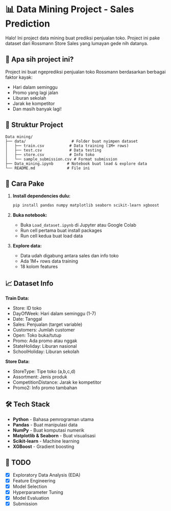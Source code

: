 # 📊 Data Mining Project - Sales Prediction

Halo! Ini project data mining buat prediksi penjualan toko. Project ini pake dataset dari Rossmann Store Sales yang lumayan gede nih datanya.

## 🎯 Apa sih project ini?

Project ini buat ngeprediksi penjualan toko Rossmann berdasarkan berbagai faktor kayak:
- Hari dalam seminggu
- Promo yang lagi jalan
- Liburan sekolah
- Jarak ke kompetitor
- Dan masih banyak lagi!

## 📁 Struktur Project

```
Data mining/
├── data/                    # Folder buat nyimpen dataset
│   ├── train.csv           # Data training (1M+ rows)
│   ├── test.csv            # Data testing
│   ├── store.csv           # Info toko
│   └── sample_submission.csv # Format submission
├── Data_mining.ipynb      # Notebook buat load & explore data
└── README.md              # File ini
```

## 🚀 Cara Pake

1. **Install dependencies dulu:**
   ```bash
   pip install pandas numpy matplotlib seaborn scikit-learn xgboost
   ```

2. **Buka notebook:**
   - Buka `Load_dataset.ipynb` di Jupyter atau Google Colab
   - Run cell pertama buat install packages
   - Run cell kedua buat load data

3. **Explore data:**
   - Data udah digabung antara sales dan info toko
   - Ada 1M+ rows data training
   - 18 kolom features

## 📈 Dataset Info

**Train Data:**
- Store: ID toko
- DayOfWeek: Hari dalam seminggu (1-7)
- Date: Tanggal
- Sales: Penjualan (target variable)
- Customers: Jumlah customer
- Open: Toko buka/tutup
- Promo: Ada promo atau nggak
- StateHoliday: Liburan nasional
- SchoolHoliday: Liburan sekolah

**Store Data:**
- StoreType: Tipe toko (a,b,c,d)
- Assortment: Jenis produk
- CompetitionDistance: Jarak ke kompetitor
- Promo2: Info promo tambahan

## 🛠️ Tech Stack

- **Python** - Bahasa pemrograman utama
- **Pandas** - Buat manipulasi data
- **NumPy** - Buat komputasi numerik
- **Matplotlib & Seaborn** - Buat visualisasi
- **Scikit-learn** - Machine learning
- **XGBoost** - Gradient boosting

## 📝 TODO

- [x] Exploratory Data Analysis (EDA)
- [x] Feature Engineering
- [x] Model Selection
- [x] Hyperparameter Tuning
- [x] Model Evaluation
- [x] Submission
